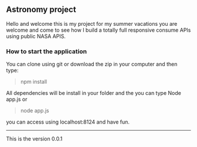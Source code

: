 ## Astronomy project
Hello and welcome this is my project for my summer vacations you are welcome and come to see how I build a totally full responsive consume APIs using public NASA APIS.

### How to start the application
You can clone using git or download the zip in your computer and then type:

> npm install

All dependencies will be install in your folder and the you can type Node app.js or

> node app.js

you can access using localhost:8124 and have fun.

---
This is the version 0.0.1